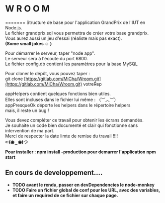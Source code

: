 # W R O O M
======= Structure de base pour l'application GrandPrix de l'IUT en Node.js.<br /> Le fichier grandprix.sql vous permettra de créer votre base grandprix.<br /> Vous aurez aussi un jeu d'essai (réaliste mais pas exact).<br /> <b>(Some small jokes ☺ )</b>

Pour démarrer le serveur, taper "node app".<br /> Le serveur sera à l'écoute du port 6800.<br /> Le fichier config.db contient les paramètres pour la base MySQL<br />

Pour cloner le dépôt, vous pouvez taper :<br /> git clone [https://gitlab.com/MiCha/Wroom.git](https://gitlab.com/MiCha/Wroom.git) votreRep<br />

appHelpers contient quelques fonctions bien utiles.<br /> Elles sont incluses dans le fichier lui même : （︶︿︶）<br /> appPresqueOk déporte les helpers dans le répertoire helpers<br /> mais, il reste un bug ! <br />

Vous devez compléter ce travail pour obtenir les écrans demandés.<br /> Je souhaite un code bien documenté et clair qui fonctionne sans intervention de ma part.<br /> Merci de respecter la date limte de remise du travail !!!!<br /> <b> ⊂(◉‿◉)つ <b>

Pour installer : npm install -production pour demarrer l'application npm start

## En cours de developpement....
- TODO avant le rendu, passer en devDependencies le node-monkey
- TODO Faire un fichier global de conf pour les URL, avec des variables, et faire un required de ce fichier sur chaque page.
